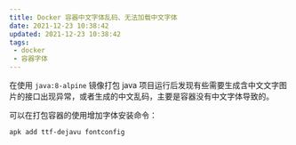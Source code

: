 ```yaml
---
title: Docker 容器中文字体乱码、无法加载中文字体
date: 2021-12-23 10:38:42
updated: 2021-12-23 10:38:42
tags:
 - docker
 - 容器字体
---
```




在使用 `java:8-alpine` 镜像打包 java 项目运行后发现有些需要生成含中文文字图片的接口出现异常，或者生成的中文乱码，主要是容器没有中文字体导致的。

可以在打包容器的使用增加字体安装命令：

```sh
apk add ttf-dejavu fontconfig
```

